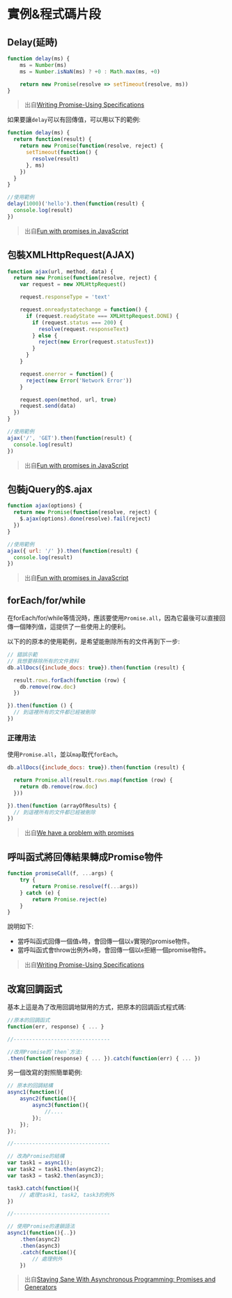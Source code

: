 # 實例&程式碼片段

## Delay(延時)

```js
function delay(ms) {
    ms = Number(ms)
    ms = Number.isNaN(ms) ? +0 : Math.max(ms, +0)

    return new Promise(resolve => setTimeout(resolve, ms))
}
```

> 出自[Writing Promise-Using Specifications](https://www.w3.org/2001/tag/doc/promises-guide#example-delay)

如果要讓`delay`可以有回傳值，可以用以下的範例:

```js
function delay(ms) {
  return function(result) {
    return new Promise(function(resolve, reject) {
      setTimeout(function() {
        resolve(result)
      }, ms)
    })
  }
}

//使用範例
delay(1000)('hello').then(function(result) {
  console.log(result)
})
```

> 出自[Fun with promises in JavaScript](https://www.stephanboyer.com/post/107/fun-with-promises-in-javascript)

## 包裝XMLHttpRequest(AJAX)

```js
function ajax(url, method, data) {
  return new Promise(function(resolve, reject) {
    var request = new XMLHttpRequest()

    request.responseType = 'text'

    request.onreadystatechange = function() {
      if (request.readyState === XMLHttpRequest.DONE) {
        if (request.status === 200) {
          resolve(request.responseText)
        } else {
          reject(new Error(request.statusText))
        }
      }
    }

    request.onerror = function() {
      reject(new Error('Network Error'))
    }

    request.open(method, url, true)
    request.send(data)
  })
}

//使用範例
ajax('/', 'GET').then(function(result) {
  console.log(result)
})
```

> 出自[Fun with promises in JavaScript](https://www.stephanboyer.com/post/107/fun-with-promises-in-javascript)

## 包裝jQuery的$.ajax

```js
function ajax(options) {
  return new Promise(function(resolve, reject) {
    $.ajax(options).done(resolve).fail(reject)
  })
}

//使用範例
ajax({ url: '/' }).then(function(result) {
  console.log(result)
})
```

> 出自[Fun with promises in JavaScript](https://www.stephanboyer.com/post/107/fun-with-promises-in-javascript)

## forEach/for/while

在forEach/for/while等情況時，應該要使用`Promise.all`，因為它最後可以直接回傳一個陣列值，這提供了一些使用上的便利。

以下的的原本的使用範例，是希望能刪除所有的文件再到下一步:

```js
// 錯誤示範
// 我想要移除所有的文件資料
db.allDocs({include_docs: true}).then(function (result) {

  result.rows.forEach(function (row) {
    db.remove(row.doc)  
  })

}).then(function () {
  // 到這裡所有的文件都已經被刪除
})
```

### 正確用法

使用`Promise.all`，並以`map`取代`forEach`。

```js
db.allDocs({include_docs: true}).then(function (result) {

  return Promise.all(result.rows.map(function (row) {
    return db.remove(row.doc)
  }))

}).then(function (arrayOfResults) {
  // 到這裡所有的文件都已經被刪除
})
```

> 出自[We have a problem with promises](https://pouchdb.com/2015/05/18/we-have-a-problem-with-promises.html)

## 呼叫函式將回傳結果轉成Promise物件

```js
function promiseCall(f, ...args) {
    try {
        return Promise.resolve(f(...args))
    } catch (e) {
        return Promise.reject(e)
    }
}
```

說明如下:

- 當呼叫函式回傳一個值`v`時，會回傳一個以`v`實現的promise物件。
- 當呼叫函式會throw出例外`e`時，會回傳一個以`e`拒絕一個promise物件。

> 出自[Writing Promise-Using Specifications](https://www.w3.org/2001/tag/doc/promises-guide#shorthand-promise-calling)

## 改寫回調函式

基本上這是為了改用回調地獄用的方式，把原本的回調函式程式碼:

```js
//原本的回調函式
function(err, response) { ... }

//-------------------------------

//改用Promise的`then`方法:
.then(function(response) { ... }).catch(function(err) { ... })
```

另一個改寫的對照簡單範例:

```js
// 原本的回調結構
async1(function(){
    async2(function(){
        async3(function(){
            //....
        });
    });
});

//-------------------------------

// 改為Promise的結構
var task1 = async1();
var task2 = task1.then(async2);
var task3 = task2.then(async3);

task3.catch(function(){
    // 處理task1, task2, task3的例外
})

//-------------------------------

// 使用Promise的連鎖語法
async1(function(){..})
    .then(async2)
    .then(async3)
    .catch(function(){
        // 處理例外
    })
```

> 出自[Staying Sane With Asynchronous Programming: Promises and Generators](http://colintoh.com/blog/staying-sane-with-asynchronous-programming-promises-and-generators)
